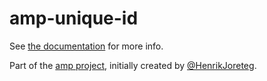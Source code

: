 # amp-unique-id

See [the documentation](http://amp-project.com#amp-unique-id) for more info.

Part of the [amp project](http://amp-project.com#amp-unique-id), initially created by [@HenrikJoreteg](http://twitter.com/henrikjoreteg).